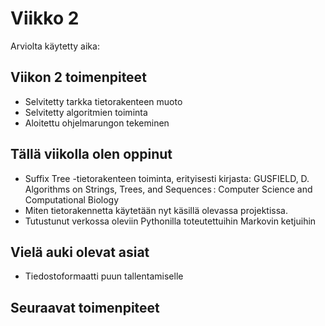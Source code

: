 # Viikko 2

Arviolta käytetty aika:

## Viikon 2 toimenpiteet
* Selvitetty tarkka tietorakenteen muoto
* Selvitetty algoritmien toiminta
* Aloitettu ohjelmarungon tekeminen

## Tällä viikolla olen oppinut
* Suffix Tree -tietorakenteen toiminta, erityisesti kirjasta:
GUSFIELD, D. Algorithms on Strings, Trees, and Sequences : Computer Science and Computational Biology
* Miten tietorakennetta käytetään nyt käsillä olevassa projektissa.
* Tutustunut verkossa oleviin Pythonilla toteutettuihin Markovin ketjuihin 

## Vielä auki olevat asiat
* Tiedostoformaatti puun tallentamiselle

## Seuraavat toimenpiteet




